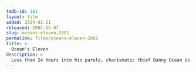 ```yaml
---
tmdb-id: 161
layout: film
added: 2024-01-21
released: 2001-12-07
slug: oceans-eleven-2001
permalink: films/oceans-eleven-2001
title: >
  Ocean's Eleven
description: >
  Less than 24 hours into his parole, charismatic thief Danny Ocean is already rolling out his next plan: In one night, Danny's hand-picked crew of specialists will attempt to steal more than $150 million from three Las Vegas casinos. But to score the cash, Danny risks his chances of reconciling with ex-wife, Tess.
---
```

